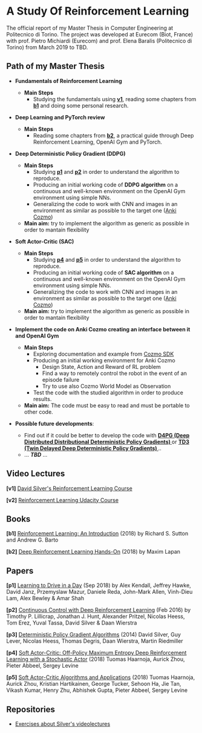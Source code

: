 # A Study Of Reinforcement Learning
The official report of my Master Thesis in Computer Engineering at Politecnico di Torino.
The project was developed at Eurecom (Biot, France) with prof. Pietro Michiardi (Eurecom) and prof. Elena Baralis (Politecnico di Torino) from March 2019 to TBD.
## Path of my Master Thesis
- **Fundamentals of Reinforcement Learning**
    - **Main Steps**
        - Studying the fundamentals using **[v1](#video-lectures)**, reading some chapters from **[b1](#books)** and doing some personal research.
- **Deep Learning and PyTorch review**
    - **Main Steps**
        - Reading some chapters from **[b2](#books)**, a practical guide through Deep Reinforcement Learning, OpenAI Gym and PyTorch.
- **Deep Deterministic Policy Gradient (DDPG)**
    - **Main Steps**
        - Studying **[p1](#papers)** and **[p2](#papers)** in order to understand the algorithm to reproduce.
        - Producing an initial working code of **DDPG algorithm** on a continuous and well-known environment on the OpenAI Gym environment using simple NNs.
        - Generalizing the code to work with CNN and images in an environment as similar as possible to the target one ([Anki Cozmo](https://www.anki.com/en-us/cozmo))
    - **Main aim:** try to implement the algorithm as generic as possible in order to mantain flexibility
- **Soft Actor-Critic (SAC)**
    - **Main Steps**
        - Studying **[p4](#papers)** and **[p5](#papers)** in order to understand the algorithm to reproduce.
        - Producing an initial working code of **SAC algorithm** on a continuous and well-known environment on the OpenAI Gym environment using simple NNs.
        - Generalizing the code to work with CNN and images in an environment as similar as possible to the target one ([Anki Cozmo](https://www.anki.com/en-us/cozmo))
    - **Main aim:** try to implement the algorithm as generic as possible in order to mantain flexibility
- **Implement the code on Anki Cozmo creating an interface between it and OpenAI Gym**
    - **Main Steps**
        - Exploring documentation and example from [Cozmo SDK](https://github.com/anki/cozmo-python-sdk)
        - Producing an initial working environment for Anki Cozmo
            - Design State, Action and Reward of RL problem
            - Find a way to remotely control the robot in the event of an episode failure
            - Try to use also Cozmo World Model as Observation 
        - Test the code with the studied algorithm in order to produce results.
    - **Main aim:** The code must be easy to read and must be portable to other code.
     
- **Possible future developments**:
    - Find out if it could be better to develop the code with **[D4PG (Deep Distributed Distributional Deterministic Policy Gradients) ](https://arxiv.org/pdf/1804.08617.pdf)** or **[TD3 (Twin Delayed Deep Deterministic Policy Gradients) ](https://arxiv.org/pdf/1802.09477)**..
    - ... ***TBD*** ...
 
  
## Video Lectures
**[v1]** [David Silver's Reinforcement Learning Course](http://www0.cs.ucl.ac.uk/staff/d.silver/web/Teaching.html)

**[v2]** [Reinforcement Learning Udacity Course](https://classroom.udacity.com/courses/ud600)

## Books
**[b1]** [Reinforcement Learning: An Introduction](http://incompleteideas.net/book/RLbook2018.pdf) (2018) by Richard S. Sutton and Andrew G. Barto

**[b2]** [Deep Reinforcement Learning Hands-On](https://www.packtpub.com/big-data-and-business-intelligence/deep-reinforcement-learning-hands) (2018) by Maxim Lapan

## Papers
**[p1]** [Learning to Drive in a Day](https://arxiv.org/pdf/1807.00412.pdf) (Sep 2018) by Alex Kendall, Jeffrey Hawke, David Janz, Przemyslaw Mazur, Daniele Reda, John-Mark Allen, Vinh-Dieu Lam, Alex Bewley & Amar Shah

**[p2]** [Continuous Control with Deep Reinforcement Learning](https://arxiv.org/pdf/1509.02971.pdf) (Feb 2016) by Timothy P. Lillicrap, Jonathan J. Hunt, Alexander Pritzel, Nicolas Heess, Tom Erez, Yuval Tassa, David Silver & Daan Wierstra

**[p3]** [Deterministic Policy Gradient Algorithms](http://proceedings.mlr.press/v32/silver14.pdf) (2014) David Silver, Guy Lever, Nicolas Heess, Thomas Degris, Daan Wierstra, Martin Riedmiller

**[p4]** [Soft Actor-Critic: Off-Policy Maximum Entropy Deep Reinforcement Learning with a Stochastic Actor](https://arxiv.org/pdf/1801.01290) (2018) Tuomas Haarnoja, Aurick Zhou, Pieter Abbeel, Sergey Levine

**[p5]** [Soft Actor-Critic Algorithms and Applications](http://proceedings.mlr.press/v32/silver14.pdf) (2018) Tuomas Haarnoja, Aurick Zhou, Kristian Hartikainen, George Tucker, Sehoon Ha, Jie Tan, Vikash Kumar, Henry Zhu, Abhishek Gupta, Pieter Abbeel, Sergey Levine





## Repositories
- [Exercises about Silver's videolectures](https://github.com/dennybritz/reinforcement-learning)
